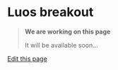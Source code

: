 # Luos breakout

> **We are working on this page**
> 
> It will be available soon...

<div class="cust_edit_page"><a href="https://{{gh_path}}/_pages/development_boards/breakout.md">Edit this page</a></div>

